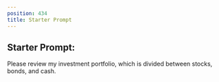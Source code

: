```yaml
---
position: 434
title: Starter Prompt
---
```


## Starter Prompt:

Please review my investment portfolio, which is divided between stocks, bonds, and cash.